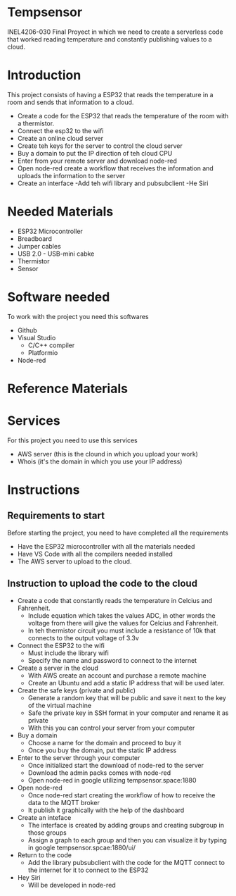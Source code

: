 # Tempsensor
INEL4206-030 Final Proyect in which we need to create a serverless code that worked reading temperature and constantly publishing values to a cloud.

# Introduction
This project consists of having a ESP32 that reads the temperature in a room and sends that information to a cloud.

- Create a code for the ESP32 that reads the temperature of the room with a thermistor.
- Connect the esp32 to the wifi
- Create an online cloud server
- Create teh keys for the server to control the cloud server
- Buy a domain to put the IP direction of teh cloud CPU
- Enter from your remote server and download node-red
- Open node-red create a workflow that receives the information and uploads the information to the server
- Create an interface 
-Add teh wifi library and pubsubclient
-He Siri

# Needed Materials

- ESP32 Microcontroller
- Breadboard
- Jumper cables
- USB 2.0 - USB-mini cabke
- Thermistor
- Sensor

# Software needed
To work with the project you need this softwares

- Github
- Visual Studio
  - C/C++ compiler
  - Platformio
- Node-red

# Reference Materials


# Services
For this project you need to use this services

- AWS server (this is the clound in which you upload your work)
- Whois (it's the domain in which you use your IP address)

# Instructions

## Requirements to start
Before starting the project, you need to have completed all the requirements

- Have the ESP32 microcontroller with all the materials needed
- Have VS Code with all the compilers needed installed
- The AWS server to upload to the cloud.

## Instruction to upload the code to the cloud

- Create a code that constantly reads the temperature in Celcius and Fahrenheit.
  - Include equation which takes the values ADC, in other words the voltage from there will give the values for Celcius and Fahrenheit.
  - In teh thermistor circuit you must include a resistance of 10k that connects to the output voltage of 3.3v
- Connect the ESP32 to the wifi
  - Must include the library wifi
  - Specify the name and password to connect to the internet
- Create a server in the cloud
  - With AWS create an account and purchase a remote machine 
  - Create an Ubuntu and add a static IP address that will be used later.
- Create the safe keys (private and public)
  - Generate a random key that will be public and save it next to the key of the virtual machine
  - Safe the private key in SSH format in your computer and rename it as private
  - With this you can control your server from your computer
- Buy a domain
  - Choose a name for the domain and proceed to buy it
  - Once you buy the domain, put the static IP address
- Enter to the server through your computer
  - Once initialized start the download of node-red to the server
  - Download the admin packs comes with node-red
  - Open node-red in google utilizing tempsensor.space:1880
- Open node-red
  - Once node-red start creating the workflow of how to receive the data to the MQTT broker
  - It publish it graphically with the help of the dashboard
- Create an inteface
  - The interface is created by adding groups and creating subgroup in those groups
  - Assign a graph to each group and then you can visualize it by typing in google tempsensor.spcae:1880/ui/
- Return to the code
  - Add the library pubsubclient with the code for the MQTT connect to the internet for it to connect to the ESP32
- Hey Siri
  - Will be developed in node-red

